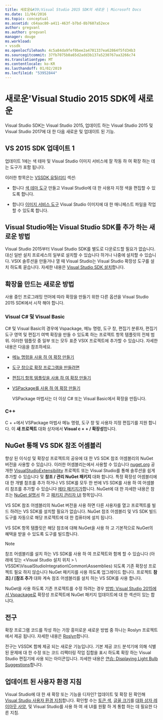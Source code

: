 ```yaml
---
title: 새로운&#39;Visual Studio 2015 SDK의 새로운 | Microsoft Docs
ms.date: 11/04/2016
ms.topic: conceptual
ms.assetid: c64aac80-a411-463f-b7bd-8b7607a52ece
author: gregvanl
ms.author: gregvanl
manager: douge
ms.workload:
- vssdk
ms.openlocfilehash: 4c5a84da9fef0bee2a4701337ea62864f5fd34b3
ms.sourcegitcommit: 37fb7075b0a65d2add3b137a5230767aa3266c74
ms.translationtype: MT
ms.contentlocale: ko-KR
ms.lasthandoff: 01/02/2019
ms.locfileid: "53952844"
---
```

# <a name="what39s-new-in-the-visual-studio-2015-sdk"></a>새로운&#39;Visual Studio 2015 SDK에 새로운
Visual Studio SDK는 Visual Studio 2015, 업데이트 하는 Visual Studio 2015 및 Visual Studio 2017에 대 한 다음 새로운 및 업데이트 된 기능.  
  
## <a name="vs-2015-sdk-update-1"></a>VS 2015 SDK 업데이트 1  
 업데이트 1에는 색 테마 및 Visual Studio 이미지 서비스에 잘 작동 하 여 확장 하는 데는 도구가 포함 됩니다.  
  
 이러한 항목은는 [VSSDK 유틸리티](../extensibility/internals/vssdk-utilities.md) 섹션:  
  
-   합니다 [색 테마 도구](../extensibility/internals/color-theming-tools.md) 만들고 Visual Studio에 대 한 사용자 지정 색을 편집할 수 있도록 합니다.  
  
-   합니다 [이미지 서비스 도구](../extensibility/internals/image-service-tools.md) Visual Studio 이미지에 대 한 매니페스트 파일을 작업할 수 있도록 합니다.  
  
## <a name="new-way-to-add-the-visual-studio-sdk-to-visual-studio"></a>Visual Studio에는 Visual Studio SDK를 추가 하는 새로운 방법  
 Visual Studio 2015부터 Visual Studio SDK를 별도로 다운로드할 필요가 없습니다. 대신 일반 설치 프로세스의 일부로 설치할 수 있습니다 하거나 나중에 설치할 수 있습니다. VSIX 솔루션을 만들거나 열 때 Visual Studio는 Visual Studio 확장성 도구를 설치 하도록 묻습니다. 자세한 내용은 [Visual Studio SDK 설치](../extensibility/installing-the-visual-studio-sdk.md)합니다.  
  
## <a name="new-ways-of-creating-extensions"></a>확장을 만드는 새로운 방법  
 사용 중인 프로그래밍 언어에 따라 확장을 만들기 위한 다른 옵션을 Visual Studio 2015 SDK에서 시작 해야 합니다.  
  
### <a name="visual-c-and-visual-basic"></a>Visual C# 및 Visual Basic  
 C# 및 Visual Basic의 경우에 Vspackage, 메뉴 명령, 도구 창, 편집기 분류자, 편집기 도구 영역 및 편집기 여백 확장을 만들 수 있도록 하는 프로젝트 항목 템플릿의 전체 범위. 이러한 템플릿 중 일부 또는 모두 표준 VSIX 프로젝트에 추가할 수 있습니다. 자세한 내용은 다음을 참조하세요.  
  
-   [메뉴 명령을 사용 하 여 확장 만들기](../extensibility/creating-an-extension-with-a-menu-command.md)  
  
-   [도구 창으로 확장 프로그램을 만들려면](../extensibility/creating-an-extension-with-a-tool-window.md)  
  
-   [편집기 항목 템플릿을 사용 하 여 확장 만들기](../extensibility/creating-an-extension-with-an-editor-item-template.md)  
  
-   [VSPackage를 사용 하 여 확장 만들기](../extensibility/creating-an-extension-with-a-vspackage.md)  
  
     VSPackage 마법사는 더 이상 C# 또는 Visual Basic에서 확장을 만듭니다.  
  
### <a name="c"></a>C++  
 C + +에서 VSPackage 마법사 메뉴 명령, 도구 창 및 사용자 지정 편집기를 지원 합니다. 이 **새 프로젝트** 대화 상자에서 **Visual c + + / 확장성**합니다.  
  
## <a name="vs-sdk-reference-assemblies-via-nuget"></a>NuGet 통해 VS SDK 참조 어셈블리  
 향상 된 이식성 및 확장성 프로젝트의 공유에 대 한 VS SDK 참조 어셈블리의 NuGet 버전을 사용할 수 있습니다. 이러한 어셈블리는에서 사용할 수 있습니다 [nuget.org](http://www.nuget.org) 공개한 [VisualStudioExtensibility](http://www.nuget.org/profiles/VisualStudioExtensibility) 프로젝트 또는 Visual Studio를 통해 솔루션을 쉽게 추가할 수 있습니다 및 **참조 / 관리 NuGet 패키지** 대화 합니다. 특정 확장성 어셈블리에 대 한 개별 참조를 추가 하거나 VS SDK를 모두 한 번에 VS SDK를 사용 하 여 어셈블리 참조를 추가할 수 있습니다 [메타 패키지가](http://www.nuget.org/packages/VSSDK_Reference_Assemblies)합니다. NuGet에 대 한 자세한 내용은 참조는 [NuGet 설명서](/NuGet) 하 고 [패키지 관리자 UI](/NuGet/Tools/Package-Manager-UI) 항목입니다.  
  
 VS SDK 참조 어셈블리의 NuGet 버전을 사용 하면 다른 사용자를 열고 프로젝트를 빌드 하려는 VS SDK를 설치할 필요가 없습니다.  NuGet 참조 어셈블리 및 VS SDK 빌드 도구를 자동으로 해당 프로젝트에 대 한 컴퓨터에 설치 됩니다.  
  
 VS SDK 항목 템플릿은 해당 참조에 대해 NuGet을 사용 하 고 기본적으로 NuGet의 혜택을 받을 수 있도록 도구를 빌드합니다.  
  
> [!NOTE]
>  참조 어셈블리를 설치 하는 VS SDK를 사용 하 여 프로젝트와 함께 할 수 있습니다 (아래에 있는 \<Visual Studio 설치 위치 > \ VSSDK\VisualStudioIntegration\Common\Assemblies) 되도록 기존 확장성 프로젝트 필요 하지 않습니다 NuGet 패키지를 사용 하도록 업그레이드 합니다.  프로젝트 **참조] / [참조 추가** 대화 계속 참조 어셈블리를 설치 하는 VS SDK를 사용 합니다.  
>   
>  NuGet을 사용 하도록 기존 프로젝트를 수정 하려는 경우 [방법: Visual Studio 2015에서 Vspackage로](../extensibility/how-to-migrate-extensibility-projects-to-visual-studio-2015.md) 확장성 프로젝트에 NuGet 패키지 업데이트에 대 한 섹션이 있는 합니다.  
  
## <a name="light-bulbs"></a>전구  
 확장 프로그램 코드를 작성 하는 가장 흥미로운 새로운 방법 중 하나는 Roslyn 프로젝트에서 제공 됩니다. 자세한 내용은 [Roslyn](https://github.com/dotnet/Roslyn)합니다.  
  
 전구는 VSSDK 함께 제공 되는 새로운 기능입니다. 기본 제공 코드 분석기에 의해 식별 된 문제에 대 한 수정 또는 코드 리팩터링 작업 집합을 표시 하도록 확장 하는 Visual Studio 편집기에 사용 되는 아이콘입니다. 자세한 내용은 [연습: Displaying Light Bulb Suggestions](../extensibility/walkthrough-displaying-light-bulb-suggestions.md)합니다.  
  
## <a name="updated-user-experience-guidelines"></a>업데이트 된 사용자 환경 지침  
 Visual Studio에 대 한 새 확장 또는 기능을 디자인? 업데이트 및 확장 된 확인해 [Visual Studio 사용자 환경 지침](../extensibility/ux-guidelines/visual-studio-user-experience-guidelines.md)합니다.  확인할 수는 [토큰 색](../extensibility/ux-guidelines/shared-colors-for-visual-studio.md), [글꼴 크기](../extensibility/ux-guidelines/fonts-and-formatting-for-visual-studio.md)를 [대화 상자 레이아웃 사양](../extensibility/ux-guidelines/layout-for-visual-studio.md), 및 Visual Studio를 사용 하 여 새 UI를 원활 하 게 통합 하는 데 필요한 다른 지침.